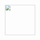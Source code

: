 <img src="https://emojis.slackmojis.com/emojis/images/1643515247/12659/blob_rainbow.png" width="100"/>
